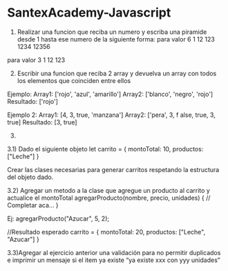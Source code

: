 # SantexAcademy-Javascript

1) Realizar una funcion que reciba un numero y escriba una piramide desde 1 hasta ese numero de la siguiente forma:
para valor 6
1
12
123
1234
12356

para valor 3
1
12
123


2) Escribir una funcion que reciba 2 array y devuelva un array con todos los elementos que coinciden entre ellos

Ejemplo:
Array1: ['rojo', 'azul', 'amarillo']
Array2: ['blanco', 'negro', 'rojo']
Resultado: ['rojo']

Ejemplo 2:
Array1: [4, 3, true, 'manzana']
Array2: ['pera', 3, f alse, true, 3, true]
Resultado: [3, true]


3)
3.1) Dado el siguiente objeto
let carrito = {
    montoTotal: 10,
    productos: ["Leche"]
}

Crear las clases necesarias para generar carritos respetando la estructura del objeto dado.

3.2) Agregar un metodo a la clase que agregue un producto al carrito y actualice el montoTotal
agregarProducto(nombre, precio, unidades) {
    // Completar aca...
}


Ej:
agregarProducto("Azucar", 5, 2);

//Resultado esperado
carrito = {
    montoTotal: 20,
    productos: ["Leche", "Azucar"]
}


3.3)Agregar al ejercicio anterior una validación para no permitir duplicados e imprimir un mensaje si el item ya existe “ya existe xxx con yyy unidades”
